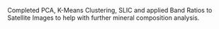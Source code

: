 Completed PCA, K-Means Clustering, SLIC and applied Band Ratios to Satellite Images to help with further mineral composition analysis.
